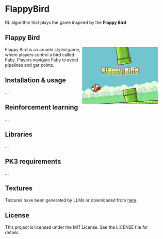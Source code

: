 # FlappyBird
RL algorithm that plays the game inspired by the **Flappy Bird**

## Flappy Bird
<p align="left">
    <img src="./assets/flappy-bird.jpeg" width="250" align="right">
    Flappy Bird is an arcade styled game, where players control a bird called Faby. Players navigate Faby to avoid pipelines and get points.
</p>

## Installation & usage
...

## Reinforcement learning
...

## Libraries
...

## PK3 requirements
...

## Textures
Textures have been generated by LLMs or downloaded from <a href="https://www.spriters-resource.com/mobile/flappybird/asset/59894/">here</a>.

## License
This project is licensed under the MIT License. See the LICENSE file for details.
